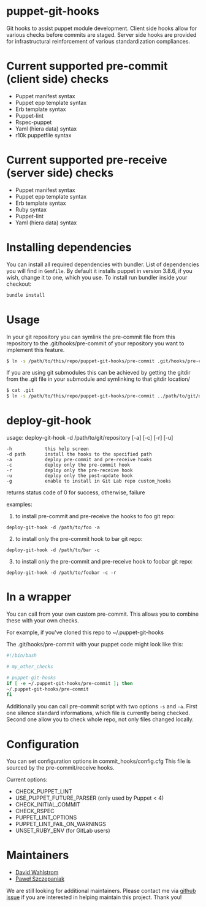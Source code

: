 puppet-git-hooks
================

Git hooks to assist puppet module development.  Client side hooks allow for
various checks before commits are staged.  Server side hooks are provided
for infrastructural reinforcement of various standardization compliances.

Current supported pre-commit (client side) checks
=================================================

* Puppet manifest syntax
* Puppet epp template syntax
* Erb template syntax
* Puppet-lint
* Rspec-puppet
* Yaml (hiera data) syntax
* r10k puppetfile syntax

Current supported pre-receive (server side) checks
==================================================

* Puppet manifest syntax
* Puppet epp template syntax
* Erb template syntax
* Ruby syntax
* Puppet-lint
* Yaml (hiera data) syntax

Installing dependencies
=======================

You can install all required dependencies with bundler. List of dependencies
you will find in `Gemfile`. By default it installs puppet in version 3.8.6,
if you wish, change it to one, which you use. To install run bundler inside
your checkout: 

```bash
bundle install
```

Usage
=====

In your git repository you can symlink the pre-commit file from this
repository to the .git/hooks/pre-commit of your repository you want to
implement this feature.

```bash
$ ln -s /path/to/this/repo/puppet-git-hooks/pre-commit .git/hooks/pre-commit
```

If you are using git submodules this can be achieved by getting the gitdir
from the .git file in your submodule and symlinking to that gitdir location/

```bash
$ cat .git
$ ln -s /path/to/this/repo/puppet-git-hooks/pre-commit ../path/to/git/dir/from/previous/command/hooks/pre-commit
```

deploy-git-hook
===============

  usage: deploy-git-hook -d /path/to/git/repository [-a] [-c] [-r] [-u]

    -h            this help screen
    -d path       install the hooks to the specified path
    -a            deploy pre-commit and pre-receive hooks
    -c            deploy only the pre-commit hook
    -r            deploy only the pre-receive hook
    -u            deploy only the post-update hook
    -g            enable to install in Git Lab repo custom_hooks

  returns status code of 0 for success, otherwise, failure

  examples:

  1) to install pre-commit and pre-receive the hooks to foo git repo:

    deploy-git-hook -d /path/to/foo -a

  2) to install only the pre-commit hook to bar git repo:

    deploy-git-hook -d /path/to/bar -c

  3) to install only the pre-commit and pre-receive hook to foobar git repo:

    deploy-git-hook -d /path/to/foobar -c -r

In a wrapper
===============
You can call from your own custom pre-commit. This allows you to combine
these with your own checks.

For example, if you've cloned this repo to ~/.puppet-git-hooks


The .git/hooks/pre-commit with your puppet code might look like this:

```bash
#!/bin/bash

# my_other_checks

# puppet-git-hooks
if [ -e ~/.puppet-git-hooks/pre-commit ]; then
~/.puppet-git-hooks/pre-commit
fi
```

Additionally you can call pre-commit script with two options `-s` and `-a`.
First one silence standard informations, which file is currently being
checked. Second one allow you to check whole repo, not only files changed
locally.

Configuration
===============
You can set configuration options in commit_hooks/config.cfg
This file is sourced by the pre-commit/receive hooks.

Current options:
* CHECK_PUPPET_LINT
* USE_PUPPET_FUTURE_PARSER (only used by Puppet < 4)
* CHECK_INITIAL_COMMIT
* CHECK_RSPEC
* PUPPET_LINT_OPTIONS
* PUPPET_LINT_FAIL_ON_WARNINGS
* UNSET_RUBY_ENV (for GitLab users)

Maintainers
===========

  * [David Wahlstrom](https://github.com/drwahl)
  * [Paweł Szczepaniak](https://github.com/krzyzakp)

We are still looking for additional maintainers. Please contact me via
[github issue](https://github.com/drwahl/puppet-git-hooks/issues/new)
if you are interested in helping maintain this project. Thank you!

